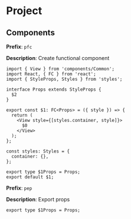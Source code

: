# Project

## Components

**Prefix**: `pfc`

**Description**: Create functional component

```
import { View } from 'components/Common';
import React, { FC } from 'react';
import { StyleProps, Styles } from 'styles';

interface Props extends StyleProps {
  $2
}

export const $1: FC<Props> = ({ style }) => {
  return (
    <View style={[styles.container, style]}>
      $0
    </View>
  );
};

const styles: Styles = {
  container: {},
};

export type $1Props = Props;
export default $1;
```

**Prefix**: `pep`

**Description**: Export props

```
export type $1Props = Props;
```
